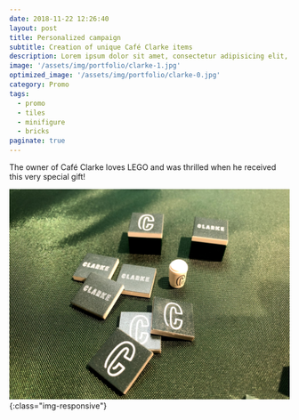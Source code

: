 ```yaml
---
date: 2018-11-22 12:26:40
layout: post
title: Personalized campaign
subtitle: Creation of unique Café Clarke items 
description: Lorem ipsum dolor sit amet, consectetur adipisicing elit, sed do eiusmod tempor incididunt ut labore et dolore magna aliqua.
image: '/assets/img/portfolio/clarke-1.jpg'
optimized_image: '/assets/img/portfolio/clarke-0.jpg'
category: Promo
tags:
  - promo
  - tiles
  - minifigure
  - bricks
paginate: true
---
```


The owner of Café Clarke loves LEGO and was thrilled when he received this very special gift!

![other views](/assets/img/portfolio/clarke-2.jpg){:class="img-responsive"}





